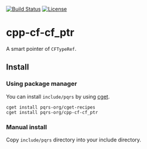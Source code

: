 [![Build Status](https://travis-ci.com/pqrs-org/cpp-cf-cf_ptr.svg?branch=master)](https://travis-ci.com/pqrs-org/cpp-cf-cf_ptr)
[![License](https://img.shields.io/badge/license-Boost%20Software%20License-blue.svg)](https://github.com/pqrs-org/cpp-cf-cf_ptr/blob/master/LICENSE.md)

# cpp-cf-cf_ptr

A smart pointer of `CFTypeRef`.

## Install

### Using package manager

You can install `include/pqrs` by using [cget](https://github.com/pfultz2/cget).

```shell
cget install pqrs-org/cget-recipes
cget install pqrs-org/cpp-cf-cf_ptr
```

### Manual install

Copy `include/pqrs` directory into your include directory.
